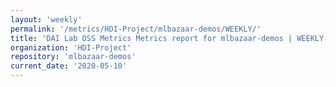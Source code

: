 ```yaml
---
layout: 'weekly'
permalink: '/metrics/HDI-Project/mlbazaar-demos/WEEKLY/'
title: 'DAI Lab OSS Metrics Metrics report for mlbazaar-demos | WEEKLY-REPORT-2020-05-10'
organization: 'HDI-Project'
repository: 'mlbazaar-demos'
current_date: '2020-05-10'
---
```

